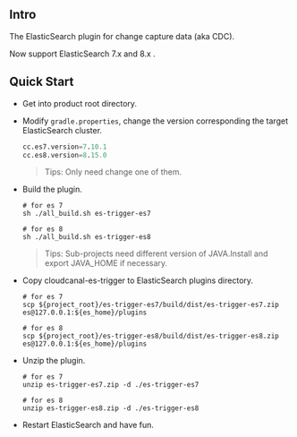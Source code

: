 ## Intro

The ElasticSearch plugin for change capture data (aka CDC).

Now support ElasticSearch 7.x and 8.x .

## Quick Start

- Get into product root directory.

- Modify `gradle.properties`, change the version corresponding the target ElasticSearch cluster.

  ```sql
  cc.es7.version=7.10.1
  cc.es8.version=8.15.0
  ```
  > Tips: Only need change one of them.

- Build the plugin.

  ```shell
  # for es 7
  sh ./all_build.sh es-trigger-es7
  
  # for es 8
  sh ./all_build.sh es-trigger-es8
  ```
  > Tips: Sub-projects need different version of JAVA.Install and export JAVA_HOME if necessary.

- Copy cloudcanal-es-trigger to ElasticSearch plugins directory.
  
  ```shell
  # for es 7
  scp ${project_root}/es-trigger-es7/build/dist/es-trigger-es7.zip es@127.0.0.1:${es_home}/plugins
  
  # for es 8
  scp ${project_root}/es-trigger-es8/build/dist/es-trigger-es8.zip es@127.0.0.1:${es_home}/plugins
  ```

- Unzip the plugin.

  ```shell
  # for es 7
  unzip es-trigger-es7.zip -d ./es-trigger-es7
  
  # for es 8
  unzip es-trigger-es8.zip -d ./es-trigger-es8
  ```
  
- Restart ElasticSearch and have fun.
